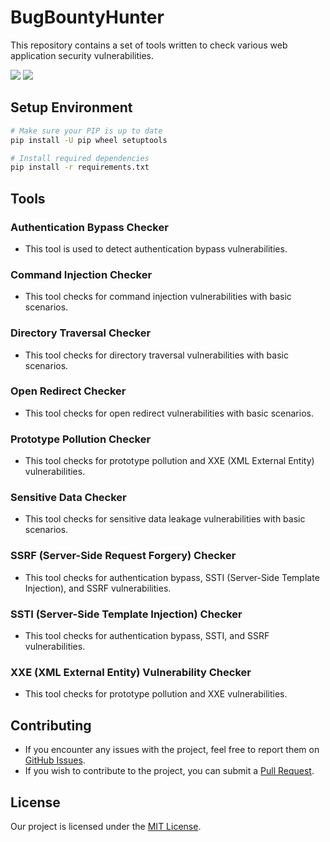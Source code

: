# BugBountyHunter

This repository contains a set of tools written to check various web application security vulnerabilities.

<img src="https://img.shields.io/badge/Used Python 3.9.13- red">

<img src="https://img.shields.io/badge/Licence-MIT-yellowgreen">

## Setup Environment

```bash
# Make sure your PIP is up to date
pip install -U pip wheel setuptools

# Install required dependencies
pip install -r requirements.txt
```

## Tools

### Authentication Bypass Checker
- This tool is used to detect authentication bypass vulnerabilities.

### Command Injection Checker
- This tool checks for command injection vulnerabilities with basic scenarios.

### Directory Traversal Checker
- This tool checks for directory traversal vulnerabilities with basic scenarios.

### Open Redirect Checker
- This tool checks for open redirect vulnerabilities with basic scenarios.

### Prototype Pollution Checker
- This tool checks for prototype pollution and XXE (XML External Entity) vulnerabilities.

### Sensitive Data Checker
- This tool checks for sensitive data leakage vulnerabilities with basic scenarios.

### SSRF (Server-Side Request Forgery) Checker
- This tool checks for authentication bypass, SSTI (Server-Side Template Injection), and SSRF vulnerabilities.

### SSTI (Server-Side Template Injection) Checker
- This tool checks for authentication bypass, SSTI, and SSRF vulnerabilities.

### XXE (XML External Entity) Vulnerability Checker
- This tool checks for prototype pollution and XXE vulnerabilities.

## Contributing

- If you encounter any issues with the project, feel free to report them on [GitHub Issues](https://github.com/username/BreadcrumbsBugBountyHunter/issues).
- If you wish to contribute to the project, you can submit a [Pull Request](https://github.com/username/BreadcrumbsBugBountyHunter/pulls).

## License

Our project is licensed under the [MIT License](LICENSE).

